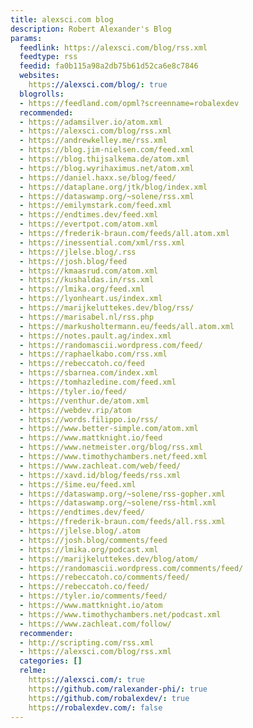 ```yaml
---
title: alexsci.com blog
description: Robert Alexander's Blog
params:
  feedlink: https://alexsci.com/blog/rss.xml
  feedtype: rss
  feedid: fa0b115a98a2db75b61d52ca6e8c7846
  websites:
    https://alexsci.com/blog/: true
  blogrolls:
  - https://feedland.com/opml?screenname=robalexdev
  recommended:
  - https://adamsilver.io/atom.xml
  - https://alexsci.com/blog/rss.xml
  - https://andrewkelley.me/rss.xml
  - https://blog.jim-nielsen.com/feed.xml
  - https://blog.thijsalkema.de/atom.xml
  - https://blog.wyrihaximus.net/atom.xml
  - https://daniel.haxx.se/blog/feed/
  - https://dataplane.org/jtk/blog/index.xml
  - https://dataswamp.org/~solene/rss.xml
  - https://emilymstark.com/feed.xml
  - https://endtimes.dev/feed.xml
  - https://evertpot.com/atom.xml
  - https://frederik-braun.com/feeds/all.atom.xml
  - https://inessential.com/xml/rss.xml
  - https://jlelse.blog/.rss
  - https://josh.blog/feed
  - https://kmaasrud.com/atom.xml
  - https://kushaldas.in/rss.xml
  - https://lmika.org/feed.xml
  - https://lyonheart.us/index.xml
  - https://marijkeluttekes.dev/blog/rss/
  - https://marisabel.nl/rss.php
  - https://markusholtermann.eu/feeds/all.atom.xml
  - https://notes.pault.ag/index.xml
  - https://randomascii.wordpress.com/feed/
  - https://raphaelkabo.com/rss.xml
  - https://rebeccatoh.co/feed
  - https://sbarnea.com/index.xml
  - https://tomhazledine.com/feed.xml
  - https://tyler.io/feed/
  - https://venthur.de/atom.xml
  - https://webdev.rip/atom
  - https://words.filippo.io/rss/
  - https://www.better-simple.com/atom.xml
  - https://www.mattknight.io/feed
  - https://www.netmeister.org/blog/rss.xml
  - https://www.timothychambers.net/feed.xml
  - https://www.zachleat.com/web/feed/
  - https://xavd.id/blog/feeds/rss.xml
  - https://šime.eu/feed.xml
  - https://dataswamp.org/~solene/rss-gopher.xml
  - https://dataswamp.org/~solene/rss-html.xml
  - https://endtimes.dev/feed/
  - https://frederik-braun.com/feeds/all.rss.xml
  - https://jlelse.blog/.atom
  - https://josh.blog/comments/feed
  - https://lmika.org/podcast.xml
  - https://marijkeluttekes.dev/blog/atom/
  - https://randomascii.wordpress.com/comments/feed/
  - https://rebeccatoh.co/comments/feed/
  - https://rebeccatoh.co/feed/
  - https://tyler.io/comments/feed/
  - https://www.mattknight.io/atom
  - https://www.timothychambers.net/podcast.xml
  - https://www.zachleat.com/follow/
  recommender:
  - http://scripting.com/rss.xml
  - https://alexsci.com/blog/rss.xml
  categories: []
  relme:
    https://alexsci.com/: true
    https://github.com/ralexander-phi/: true
    https://github.com/robalexdev/: true
    https://robalexdev.com/: false
---
```


